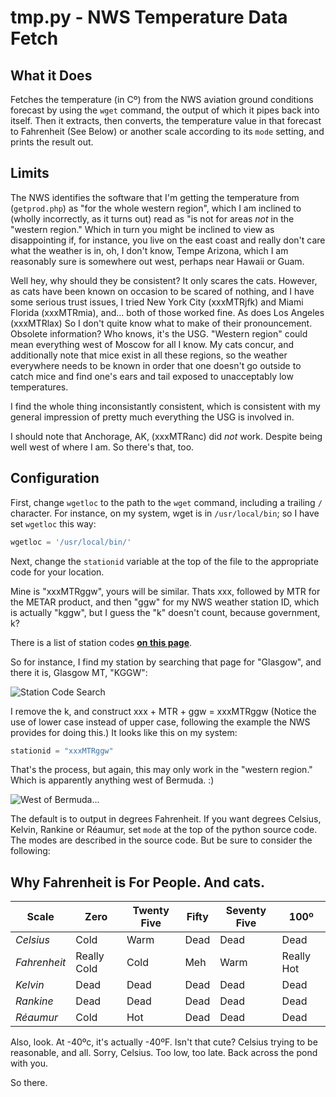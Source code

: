 # tmp.py - NWS Temperature Data Fetch

## What it Does

Fetches the temperature \(in Cº\) from the NWS aviation ground conditions
forecast by using the `wget` command, the output of which it pipes
back into itself. Then it extracts, then converts, the temperature value
in that forecast to Fahrenheit \(See Below\) or another scale according
to its `mode` setting, and prints the result out.

## Limits

The NWS identifies the software that I'm getting the temperature from
\(`getprod.php`\) as "for the whole western region", which I am inclined
to \(wholly incorrectly, as it turns out\) read as "is not for areas
_not_ in the "western region." Which in turn you might be inclined to
view as disappointing if, for instance, you live on the east coast and
really don't care what the weather is in, oh, I don't know, Tempe
Arizona, which I am reasonably sure is somewhere out west, perhaps near
Hawaii or Guam.

Well hey, why should they be consistent? It only scares the cats.
However, as cats have been known on occasion to be scared of nothing,
and I have some serious trust issues, I tried New York City
\(xxxMTRjfk\) and Miami Florida \(xxxMTRmia\), and... both of those worked
fine. As does Los Angeles \(xxxMTRlax\) So I don't quite know what to
make of their pronouncement. Obsolete information? Who knows, it's the
USG. "Western region" could mean everything west of Moscow for all I
know. My cats concur, and additionally note that mice exist in all these
regions, so the weather everywhere needs to be known in order that one
doesn't go outside to catch mice and find one's ears and tail exposed to
unacceptably low temperatures.

I find the whole thing inconsistantly consistent, which is consistent
with my general impression of pretty much everything the USG is involved
in.

I should note that Anchorage, AK, \(xxxMTRanc\) did *not* work. Despite
being well west of where I am. So there's that, too.

## Configuration

First, change `wgetloc` to the path to the `wget` command, including a
trailing `/` character. For instance, on my system, wget is in
`/usr/local/bin`; so I have set `wgetloc` this way:

```python
wgetloc = '/usr/local/bin/'
```

Next, change the `stationid` variable at the top of the file to the
appropriate code for your location.

Mine is "xxxMTRggw", yours will be similar. Thats xxx, followed by MTR
for the METAR product, and then "ggw" for my NWS weather station ID,
which is actually "kggw", but I guess the "k" doesn't count, because
government, k?

There is a list of station codes **[on this page](http://www.datasink.com/cgi-bin/stationCodes.cgi)**.

So for instance, I find my station by searching that page for "Glasgow",
and there it is, Glasgow MT, "KGGW":

![Station Code Search](http://fyngyrz.com/images/kggw.png)  

I remove the k, and construct xxx + MTR + ggw = xxxMTRggw  \(Notice
the use of lower case instead of upper case, following the example
the NWS provides for doing this.\) It looks like this  on my system:

```python
stationid = "xxxMTRggw"
```

That's the process, but again, this may only work in the "western region."
Which is apparently anything west of Bermuda. :)

![West of Bermuda...](http://fyngyrz.com/images/bermuda2.png)  

The default is to output in degrees Fahrenheit. If you want degrees
Celsius, Kelvin, Rankine or Réaumur, set `mode` at the top of the python source code.
The modes are described in the source code. But be sure to consider the
following:

## Why Fahrenheit is For People. And cats.

Scale | Zero | Twenty Five | Fifty | Seventy Five | 100º  
----- | ---- | ----------- | ----- | ------------ | ---  
 *Celsius* | Cold | Warm | Dead | Dead | Dead  
 *Fahrenheit* | Really Cold | Cold | Meh | Warm | Really Hot  
 *Kelvin* | Dead | Dead | Dead | Dead | Dead  
 *Rankine* | Dead | Dead | Dead | Dead | Dead  
 *Réaumur* | Cold | Hot | Dead | Dead | Dead
Also, look. At -40ºc, it's actually -40ºF.
Isn't that cute? Celsius trying to be reasonable, and all.
Sorry, Celsius. Too low, too late. Back across the pond with you.

So there.
